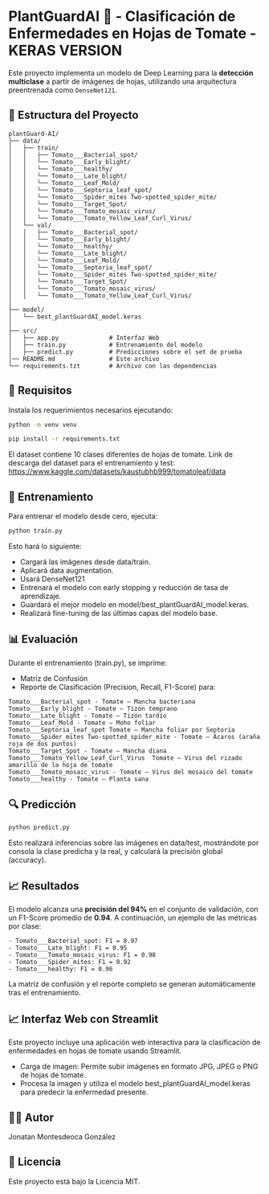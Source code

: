 # PlantGuardAI 🌿 - Clasificación de Enfermedades en Hojas de Tomate - KERAS VERSION

Este proyecto implementa un modelo de Deep Learning para la **detección multiclase** a partir de imágenes de hojas, utilizando una arquitectura preentrenada como `DenseNet121`.

## 📁 Estructura del Proyecto

```plaintext
plantGuard-AI/
├── data/
│   ├── train/
│   │   ├── Tomato___Bacterial_spot/
│   │   └── Tomato___Early_blight/
│   │   └── Tomato___healthy/
│   │   └── Tomato___Late_blight/
│   │   └── Tomato___Leaf_Mold/
│   │   └── Tomato___Septoria_leaf_spot/
│   │   └── Tomato___Spider_mites Two-spotted_spider_mite/
│   │   └── Tomato___Target_Spot/
│   │   └── Tomato___Tomato_mosaic_virus/
│   │   └── Tomato___Tomato_Yellow_Leaf_Curl_Virus/
│   └── val/
│   │   ├── Tomato___Bacterial_spot/
│   │   └── Tomato___Early_blight/
│   │   └── Tomato___healthy/
│   │   └── Tomato___Late_blight/
│   │   └── Tomato___Leaf_Mold/
│   │   └── Tomato___Septoria_leaf_spot/
│   │   └── Tomato___Spider_mites Two-spotted_spider_mite/
│   │   └── Tomato___Target_Spot/
│   │   └── Tomato___Tomato_mosaic_virus/
│   │   └── Tomato___Tomato_Yellow_Leaf_Curl_Virus/
│
├── model/
│   └── best_plantGuardAI_model.keras
│
├── src/
│   ├── app.py              # Interfaz Web
│   ├── train.py            # Entrenamiento del modelo
│   ├── predict.py          # Predicciones sobre el set de prueba
│── README.md               # Este archivo
└── requirements.tzt        # Archivo con las dependencias
```

## 🚀 Requisitos

Instala los requerimientos necesarios ejecutando:

```bash
python -m venv venv

pip install -r requirements.txt
```

El dataset contiene 10 clases diferentes de hojas de tomate.
Link de descarga del dataset para el entrenamiento y test:
https://www.kaggle.com/datasets/kaustubhb999/tomatoleaf/data


## 🧠 Entrenamiento
Para entrenar el modelo desde cero, ejecuta:
```bash
python train.py
```
Esto hará lo siguiente:
- Cargará las imágenes desde data/train.
- Aplicará data augmentation.
- Usará DenseNet121
- Entrenará el modelo con early stopping y reducción de tasa de aprendizaje.
- Guardará el mejor modelo en model/best_plantGuardAI_model.keras.
- Realizará fine-tuning de las últimas capas del modelo base.


##  📊 Evaluación
Durante el entrenamiento (train.py), se imprime:
- Matriz de Confusión
- Reporte de Clasificación (Precision, Recall, F1-Score) para:
```plaintext
Tomato___Bacterial_spot - Tomate – Mancha bacteriana
Tomato___Early_blight -	Tomate – Tizón temprano
Tomato___Late_blight - Tomate – Tizón tardío
Tomato___Leaf_Mold - Tomate – Moho foliar
Tomato___Septoria_leaf_spot	Tomate – Mancha foliar por Septoria
Tomato___Spider_mites Two-spotted_spider_mite - Tomate – Ácaros (araña roja de dos puntos)
Tomato___Target_Spot - Tomate – Mancha diana
Tomato___Tomato_Yellow_Leaf_Curl_Virus	Tomate – Virus del rizado amarillo de la hoja de tomate
Tomato___Tomato_mosaic_virus - Tomate – Virus del mosaico del tomate
Tomato___healthy - Tomate – Planta sana
```

##  🔍 Predicción
```bash
python predict.py
```
Esto realizará inferencias sobre las imágenes en data/test, mostrándote por consola la clase predicha y la real, y calculará la precisión global (accuracy).

## 📈 Resultados

El modelo alcanza una **precisión del 94%** en el conjunto de validación, con un F1-Score promedio de **0.94**. A continuación, un ejemplo de las métricas por clase:

```plaintext
- Tomato___Bacterial_spot: F1 = 0.97
- Tomato___Late_blight: F1 = 0.95
- Tomato___Tomato_mosaic_virus: F1 = 0.98
- Tomato___Spider_mites: F1 = 0.92
- Tomato___healthy: F1 = 0.96
```

La matriz de confusión y el reporte completo se generan automáticamente tras el entrenamiento.


## 📈 Interfaz Web con Streamlit
Este proyecto incluye una aplicación web interactiva para la clasificación de enfermedades en hojas de tomate usando Streamlit.
- Carga de imagen: Permite subir imágenes en formato JPG, JPEG o PNG de hojas de tomate.
- Procesa la imagen y utiliza el modelo best_plantGuardAI_model.keras para predecir la enfermedad presente.

## 🧑‍💻 Autor
Jonatan Montesdeoca González

## 📄 Licencia
Este proyecto está bajo la Licencia MIT.